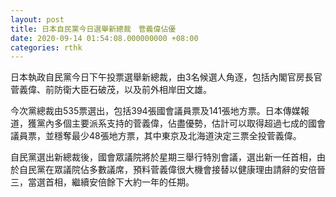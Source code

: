 ```yaml
---
layout: post
title: 日本自民黨今日選舉新總裁　菅義偉佔優
date: 2020-09-14 01:54:08.000000000 +08:00
categories: rthk
---
```


日本執政自民黨今日下午投票選舉新總裁，由3名候選人角逐，包括內閣官房長官菅義偉、前防衛大臣石破茂，以及前外相岸田文雄。

今次黨總裁由535票選出，包括394張國會議員票及141張地方票。日本傳媒報道，獲黨內多個主要派系支持的菅義偉，佔盡優勢，估計可以取得超過七成的國會議員票，並穩奪最少48張地方票，其中東京及北海道決定三票全投菅義偉。

自民黨選出新總裁後，國會眾議院將於星期三舉行特別會議，選出新一任首相，由於自民黨在眾議院佔多數議席，預料菅義偉很大機會接替以健康理由請辭的安倍晉三，當選首相，繼續安倍餘下大約一年的任期。

